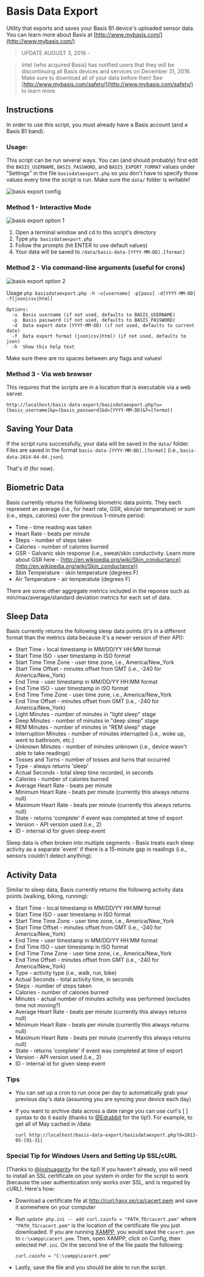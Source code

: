 # Basis Data Export

Utility that exports and saves your Basis B1 device's uploaded sensor data.
You can learn more about Basis at [http://www.mybasis.com/](http://www.mybasis.com/)

> UPDATE AUGUST 3, 2016 -

> Intel (who acquired Basis) has notified users that they will be discontinuing all Basis devices and services on December 31, 2016. Make sure to download all of your data before then! See [http://www.mybasis.com/safety/](http://www.mybasis.com/safety/) to learn more.

## Instructions

In order to use this script, you must already have a Basis account (and a Basis B1 band).

### Usage:
This script can be run several ways. You can (and should probably) first edit the `BASIS_USERNAME`, `BASIS_PASSWORD`, and `BASIS_EXPORT_FORMAT` values under "Settings" in the file `basisdataexport.php` so you don't have to specify those values every time the script is run. Make sure the `data/` folder is writable!

![basis export config](http://www.quantifiedbob.com/images/basis-screenshots/basis-export-screenshot-config.png)

### Method 1 - Interactive Mode

![basis export option 1](http://www.quantifiedbob.com/images/basis-screenshots/basis-export-screenshot-1.png)

1. Open a terminal window and cd to this script's directory
2. Type `php basisdataexport.php`
3. Follow the prompts (hit ENTER to use default values)
4. Your data will be saved to `/data/basis-data-[YYYY-MM-DD].[format]`


### Method 2 - Via command-line arguments (useful for crons)

![basis export option 2](http://www.quantifiedbob.com/images/basis-screenshots/basis-export-screenshot-2.png)

Usage `php basisdataexport.php -h -u[username] -p[pass] -d[YYYY-MM-DD] -f[json|csv|html]`
```
Options:
  -u  Basis username (if not used, defaults to BASIS_USERNAME)
  -p  Basis password (if not used, defaults to BASIS_PASSWORD)
  -d  Data export date (YYYY-MM-DD) (if not used, defaults to current date)
  -f  Data export format (json|csv|html) (if not used, defaults to json)
  -h  Show this help text
```
Make sure there are no spaces between any flags and values!

### Method 3 - Via web browser
This requires that the scripts are in a location that is executable via a web server.

`http://localhost/basis-data-export/basisdataexport.php?u=[basis_username]&p=[basis_password]&d=[YYYY-MM-DD]&f=[format]`

## Saving Your Data
If the script runs successfully, your data will be saved in the `data/` folder. Files are saved in the format `basis-data-[YYYY-MM-DD].[format]` (i.e., `basis-data-2014-04-04.json`).

That's it! (for now).


## Biometric Data

Basis currently returns the following biometric data points. They each represent an average (i.e., for heart rate, GSR, skin/air temperature) or sum (i.e., steps, calories) over the previous 1-minute period:

- Time - time reading was taken
- Heart Rate - beats per minute
- Steps - number of steps taken
- Calories - number of calories burned
- GSR - Galvanic skin response (i.e., sweat/skin conductivity. Learn more about GSR here - [http://en.wikipedia.org/wiki/Skin_conductance](http://en.wikipedia.org/wiki/Skin_conductance))
- Skin Temperature - skin temperature (degrees F)
- Air Temperature - air temperatute (degrees F)

There are some other aggregate metrics included in the reponse such as min/max/average/standard deviation metrics for each set of data.

## Sleep Data

Basis currently returns the following sleep data points (it's in a different format than the metrics data because it's a newer version of their API):

- Start Time - local timestamp in MM/DD/YY HH:MM format
- Start Time ISO - user timestamp in ISO format
- Start Time Time Zone - user time zone, i.e., America/New_York
- Start Time Offset - minutes offset from GMT (i.e., -240 for America/New_York)
- End Time - user timestamp in MM/DD/YY HH:MM format
- End Time ISO - user timestamp in ISO format
- End Time Time Zone - user time zone, i.e., America/New_York
- End Time Offset - minutes offset from GMT (i.e., -240 for America/New_York)
- Light Minutes - number of minutes in "light sleep" stage
- Deep Minutes - number of minutes in "deep sleep" stage
- REM Minutes - number of minutes in "REM sleep" stage
- Interruption Minutes - number of minutes interrupted (i.e., woke up, went to bathroom, etc.)
- Unknown Minutes - number of minutes unknown (i.e., device wasn't able to take readings)
- Tosses and Turns - number of tosses and turns that occurred
- Type - always returns 'sleep'
- Actual Seconds - total sleep time recorded, in seconds
- Calories - number of calories burned
- Average Heart Rate - beats per minute
- Minimum Heart Rate - beats per minute (currently this always returns null)
- Maximum Heart Rate - beats per minute (currently this always returns null)
- State - returns 'complete' if event was completed at time of export
- Version - API version used (i.e., 2)
- ID - internal id for given sleep event

Sleep data is often broken into multiple segments - Basis treats each sleep activity as a separate 'event' if there is a 15-minute gap in readings (i.e., sensors couldn't detect anything).

## Activity Data

Similar to sleep data, Basis currently returns the following activity data points (walking, biking, running):

- Start Time - local timestamp in MM/DD/YY HH:MM format
- Start Time ISO - user timestamp in ISO format
- Start Time Time Zone - user time zone, i.e., America/New_York
- Start Time Offset - minutes offset from GMT (i.e., -240 for America/New_York)
- End Time - user timestamp in MM/DD/YY HH:MM format
- End Time ISO - user timestamp in ISO format
- End Time Time Zone - user time zone, i.e., America/New_York
- End Time Offset - minutes offset from GMT (i.e., -240 for America/New_York)
- Type - activity type (i.e., walk, run, bike)
- Actual Seconds - total activity time, in seconds
- Steps - number of steps taken
- Calories - number of calories burned
- Minutes - actual number of minutes activity was performed (excludes time not moving?)
- Average Heart Rate - beats per minute (currently this always returns null)
- Minimum Heart Rate - beats per minute (currently this always returns null)
- Maximum Heart Rate - beats per minute (currently this always returns null)
- State - returns 'complete' if event was completed at time of export
- Version - API version used (i.e., 2)
- ID - internal id for given sleep event

### Tips
- You can set up a cron to run once per day to automatically grab your previous day's data (assuming you are syncing your device each day)
- If you want to archive data across a date range you can use curl's [ ] syntax to do it easily (thanks to [@Edrabbit](http://twitter.com/edrabbit) for the tip!). For example, to get all of May cached in /data:

  `curl http://localhost/basis-data-export/basisdataexport.php?d=2013-05-[01-31]`

### Special Tip for Windows Users and Setting Up SSL/cURL
(Thanks to [@joshuagarity](https://github.com/joshuagarity) for the tip!)
If you haven't already, you will need to install an SSL certificate on your system in order for the script to work (because the user authentication only works over SSL, and is required by cURL). Here's how:

- Download a certificate file at http://curl.haxx.se/ca/cacert.pem and save it somewhere on your computer
- Run `update php.ini -- add curl.cainfo = "PATH_TO/cacert.pem"` where `"PATH_TO/cacert.pem"` is the location of the certificate file you just downloaded. If you are running [XAMPP](https://www.apachefriends.org/index.html), you would save the `cacert.pem` to `c:\xampp\cacert.pem`. Then, open XAMPP, click on Config, then selected `PHP.ini`. On the second line of the file paste the following:

  `curl.cainfo = "C:\xampp\cacert.pem"`

- Lastly, save the file and you should be able to run the script.


